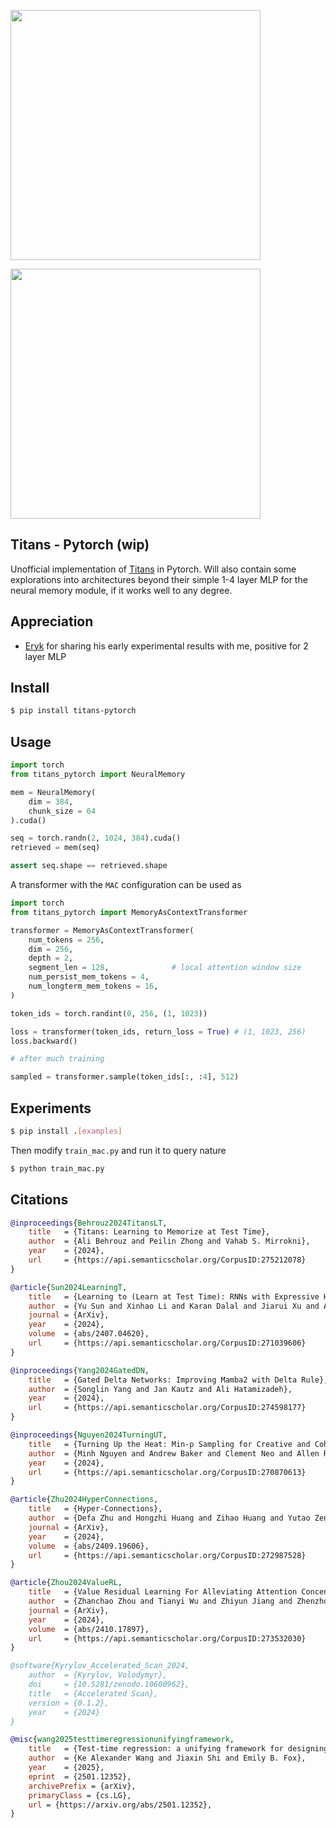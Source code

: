 <img src="./fig2.png" width="400px"></img>

<img src="./fig1.png" width="400px"></img>

## Titans - Pytorch (wip)

Unofficial implementation of [Titans](https://arxiv.org/abs/2501.00663) in Pytorch. Will also contain some explorations into architectures beyond their simple 1-4 layer MLP for the neural memory module, if it works well to any degree.

## Appreciation

- [Eryk](https://github.com/sentialx) for sharing his early experimental results with me, positive for 2 layer MLP

## Install

```bash
$ pip install titans-pytorch
```

## Usage

```python
import torch
from titans_pytorch import NeuralMemory

mem = NeuralMemory(
    dim = 384,
    chunk_size = 64
).cuda()

seq = torch.randn(2, 1024, 384).cuda()
retrieved = mem(seq)

assert seq.shape == retrieved.shape
```

A transformer with the `MAC` configuration can be used as

```python
import torch
from titans_pytorch import MemoryAsContextTransformer

transformer = MemoryAsContextTransformer(
    num_tokens = 256,
    dim = 256,
    depth = 2,
    segment_len = 128,              # local attention window size
    num_persist_mem_tokens = 4,
    num_longterm_mem_tokens = 16,
)

token_ids = torch.randint(0, 256, (1, 1023))

loss = transformer(token_ids, return_loss = True) # (1, 1023, 256)
loss.backward()

# after much training

sampled = transformer.sample(token_ids[:, :4], 512)
```

## Experiments

```bash
$ pip install .[examples]
```

Then modify `train_mac.py` and run it to query nature

```bash
$ python train_mac.py
```

## Citations

```bibtex
@inproceedings{Behrouz2024TitansLT,
    title   = {Titans: Learning to Memorize at Test Time},
    author  = {Ali Behrouz and Peilin Zhong and Vahab S. Mirrokni},
    year    = {2024},
    url     = {https://api.semanticscholar.org/CorpusID:275212078}
}
```

```bibtex
@article{Sun2024LearningT,
    title   = {Learning to (Learn at Test Time): RNNs with Expressive Hidden States},
    author  = {Yu Sun and Xinhao Li and Karan Dalal and Jiarui Xu and Arjun Vikram and Genghan Zhang and Yann Dubois and Xinlei Chen and Xiaolong Wang and Oluwasanmi Koyejo and Tatsunori Hashimoto and Carlos Guestrin},
    journal = {ArXiv},
    year    = {2024},
    volume  = {abs/2407.04620},
    url     = {https://api.semanticscholar.org/CorpusID:271039606}
}
```

```bibtex
@inproceedings{Yang2024GatedDN,
    title   = {Gated Delta Networks: Improving Mamba2 with Delta Rule},
    author  = {Songlin Yang and Jan Kautz and Ali Hatamizadeh},
    year    = {2024},
    url     = {https://api.semanticscholar.org/CorpusID:274598177}
}
```

```bibtex
@inproceedings{Nguyen2024TurningUT,
    title   = {Turning Up the Heat: Min-p Sampling for Creative and Coherent LLM Outputs},
    author  = {Minh Nguyen and Andrew Baker and Clement Neo and Allen Roush and Andreas Kirsch and Ravid Shwartz-Ziv},
    year    = {2024},
    url     = {https://api.semanticscholar.org/CorpusID:270870613}
}
```

```bibtex
@article{Zhu2024HyperConnections,
    title   = {Hyper-Connections},
    author  = {Defa Zhu and Hongzhi Huang and Zihao Huang and Yutao Zeng and Yunyao Mao and Banggu Wu and Qiyang Min and Xun Zhou},
    journal = {ArXiv},
    year    = {2024},
    volume  = {abs/2409.19606},
    url     = {https://api.semanticscholar.org/CorpusID:272987528}
}
```

```bibtex
@article{Zhou2024ValueRL,
    title   = {Value Residual Learning For Alleviating Attention Concentration In Transformers},
    author  = {Zhanchao Zhou and Tianyi Wu and Zhiyun Jiang and Zhenzhong Lan},
    journal = {ArXiv},
    year    = {2024},
    volume  = {abs/2410.17897},
    url     = {https://api.semanticscholar.org/CorpusID:273532030}
}
```

```bibtex
@software{Kyrylov_Accelerated_Scan_2024,
    author  = {Kyrylov, Volodymyr},
    doi     = {10.5281/zenodo.10600962},
    title   = {Accelerated Scan},
    version = {0.1.2},
    year    = {2024}
}
```

```bibtex
@misc{wang2025testtimeregressionunifyingframework,
    title   = {Test-time regression: a unifying framework for designing sequence models with associative memory},
    author  = {Ke Alexander Wang and Jiaxin Shi and Emily B. Fox},
    year    = {2025},
    eprint  = {2501.12352},
    archivePrefix = {arXiv},
    primaryClass = {cs.LG},
    url = {https://arxiv.org/abs/2501.12352},
}
```
